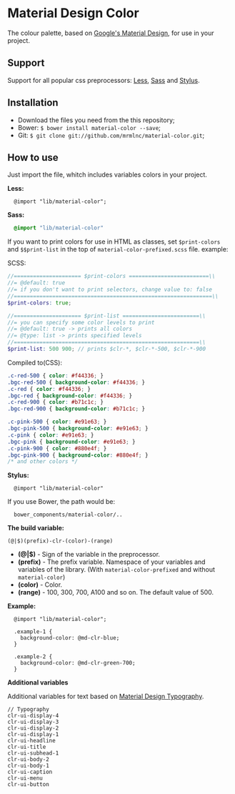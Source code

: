 Material Design Color
==============

The colour palette, based on [Google's Material Design](http://www.google.com/design/spec/style/color.html), for use in your project.

Support
--------------

Support for all popular css preprocessors: [Less](http://lesscss.org/), [Sass](http://sass-lang.com/) and [Stylus](http://learnboost.github.io/stylus/).

Installation
--------------

* Download the files you need from the this repository;
* Bower: `$ bower install material-color --save`;
* Git: `$ git clone git://github.com/mrmlnc/material-color.git`;

How to use
--------------

Just import the file, whitch includes variables colors in your project.

**Less:**

````Less
  @import "lib/material-color";
````

**Sass:**

````Sass
  @import "lib/material-color"
````
If you want to print colors for use in HTML as classes, set `$print-colors` and `$$print-list` in the top of `material-color-prefixed.scss` file.
example:

SCSS: 
```SCSS
//===================== $print-colors =========================\\
//= @default: true
//= if you don't want to print selectors, change value to: false
//==============================================================\\
$print-colors: true; 

//===================== $print-list ========================\\
//= you can specify some color levels to print
//= @default: true -> prints all colors
//= @type: list -> prints specified levels 
//==========================================================\\
$print-list: 500 900; // prints $clr-*, $clr-*-500, $clr-*-900

```
Compiled to(CSS):
```CSS
.c-red-500 { color: #f44336; }
.bgc-red-500 { background-color: #f44336; }
.c-red { color: #f44336; }
.bgc-red { background-color: #f44336; }
.c-red-900 { color: #b71c1c; }
.bgc-red-900 { background-color: #b71c1c; }

.c-pink-500 { color: #e91e63; }
.bgc-pink-500 { background-color: #e91e63; }
.c-pink { color: #e91e63; }
.bgc-pink { background-color: #e91e63; }
.c-pink-900 { color: #880e4f; }
.bgc-pink-900 { background-color: #880e4f; }
/* and other colors */
```


**Stylus:**

````Stylus
  @import "lib/material-color"
````

If you use Bower, the path would be:

````
  bower_components/material-color/..
````

**The build variable:**

`(@|$)(prefix)-clr-(color)-(range)`

  - **(@|$)** - Sign of the variable in the preprocessor.
  - **(prefix)** - The prefix variable. Namespace of your variables and variables of the library. (With `material-color-prefixed` and without `material-color`)
  - **(color)** - Color.
  - **(range)** - 100, 300, 700, A100 and so on. The default value of 500.

**Example:**

````Less
  @import "lib/material-color";

  .example-1 {
    background-color: @md-clr-blue;
  }

  .example-2 {
    background-color: @md-clr-green-700;
  }
````

**Additional variables**

Additional variables for text based on [Material Design Typography](http://www.google.com/design/spec/style/typography.html).

````Text
// Typography
clr-ui-display-4
clr-ui-display-3
clr-ui-display-2
clr-ui-display-1
clr-ui-headline
clr-ui-title
clr-ui-subhead-1
clr-ui-body-2
clr-ui-body-1
clr-ui-caption
clr-ui-menu
clr-ui-button
````
